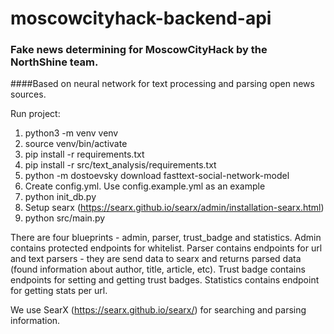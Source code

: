 # moscowcityhack-backend-api
### Fake news determining for MoscowCityHack by the NorthShine team.
####Based on neural network for text processing and parsing open news sources.

Run project:

1. python3 -m venv venv
2. source venv/bin/activate
3. pip install -r requirements.txt
4. pip install -r src/text_analysis/requirements.txt
5. python -m dostoevsky download fasttext-social-network-model
6. Create config.yml. Use config.example.yml as an example
7. python init_db.py
8. Setup searx (https://searx.github.io/searx/admin/installation-searx.html)
9. python src/main.py


There are four blueprints - admin, parser, trust_badge and statistics. 
Admin contains protected endpoints for whitelist. 
Parser contains endpoints for url and text parsers - they are send data to searx and returns parsed data (found information about author, title, article, etc).
Trust badge contains endpoints for setting and getting trust badges.
Statistics contains endpoint for getting stats per url.

We use SearX (https://searx.github.io/searx/) for searching and parsing information.

